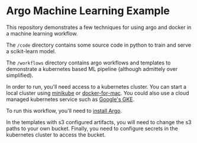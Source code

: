 # Argo Machine Learning Example

This repository demonstrates a few techniques for using argo
and docker in a machine learning workflow. 

The `/code` directory contains some source code in python to
train and serve a scikit-learn model. 

The `/workflows` directory contains argo workflows and templates
to demonstrate a kubernetes based ML pipeline (although admittely over simplified).


In order to run, you'll need access to a kubernetes cluster. You can start
a local cluster using [minikube](https://kubernetes.io/docs/tasks/tools/install-minikube/)
or [docker-for-mac](https://docs.docker.com/docker-for-mac/install/). You could also use a cloud
managed kubernetes service such as [Google's GKE](https://cloud.google.com/kubernetes-engine).

To run this workflow, you'll need to [install Argo](https://github.com/argoproj/argo/blob/master/docs/getting-started.md).

In the templates with s3 configured artifacts, you will need to change the s3 paths
to your own bucket. Finally, you need to configure secrets in the kubernetes cluster
to access the bucket. 